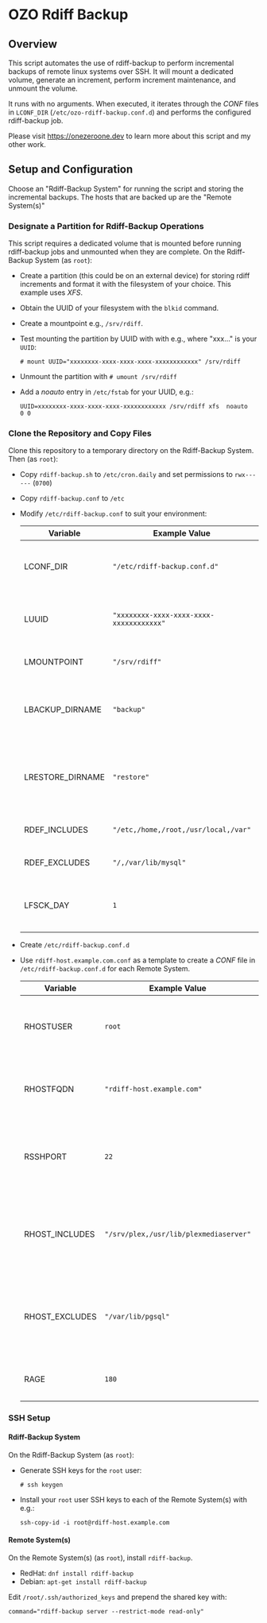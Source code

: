 # OZO Rdiff Backup

## Overview

This script automates the use of rdiff-backup to perform incremental backups of remote linux systems over SSH. It will mount a dedicated volume, generate an increment, perform increment maintenance, and unmount the volume.

It runs with no arguments. When executed, it iterates through the *CONF* files in `LCONF_DIR` (`/etc/ozo-rdiff-backup.conf.d`) and performs the configured rdiff-backup job.

Please visit https://onezeroone.dev to learn more about this script and my other work.

## Setup and Configuration

Choose an "Rdiff-Backup System" for running the script and storing the incremental backups. The hosts that are backed up are the "Remote System(s)"

### Designate a Partition for Rdiff-Backup Operations

This script requires a dedicated volume that is mounted before running rdiff-backup jobs and unmounted when they are complete. On the Rdiff-Backup System (as `root`):

- Create a partition (this could be on an external device) for storing rdiff increments and format it with the filesystem of your choice. This example uses *XFS*.
- Obtain the UUID of your filesystem with the `blkid` command.
- Create a mountpoint e.g., `/srv/rdiff`.
- Test mounting the partition by UUID with with e.g., where "xxx..." is your `UUID`:

    `# mount UUID="xxxxxxxx-xxxx-xxxx-xxxx-xxxxxxxxxxxx" /srv/rdiff`

- Unmount the partition with `# umount /srv/rdiff`
- Add a *noauto* entry in `/etc/fstab` for your UUID, e.g.:

    `UUID=xxxxxxxx-xxxx-xxxx-xxxx-xxxxxxxxxxxx /srv/rdiff xfs  noauto   0 0`

### Clone the Repository and Copy Files

Clone this repository to a temporary directory on the Rdiff-Backup System. Then (as `root`):

- Copy `rdiff-backup.sh` to `/etc/cron.daily` and set permissions to `rwx------` (`0700`)
- Copy `rdiff-backup.conf` to `/etc`
- Modify `/etc/rdiff-backup.conf` to suit your environment:

  |Variable|Example Value|Description|
  |--------|-------------|-----------|
  |LCONF_DIR|`"/etc/rdiff-backup.conf.d"`|Directory where the scipt will find rdiff-backup job CONF files|
  |LUUID|`"xxxxxxxx-xxxx-xxxx-xxxx-xxxxxxxxxxxx"`|The UUID of the partition designated for rdiff-backup operations|
  |LMOUNTPOINT|`"/srv/rdiff"`|The mountpoint for the rdiff-backup volume|
  |LBACKUP_DIRNAME|`"backup"`|Name of the subdirectory of LMOUNTPOINT for storing backup increments|
  LRESTORE_DIRNAME|`"restore"`|Name of the subdirectory of LMOUNTPOINT that can be used for restore operations|
  |RDEF_INCLUDES|`"/etc,/home,/root,/usr/local,/var"`|Directories to include for every job|
  |RDEF_EXCLUDES|`"/,/var/lib/mysql"`|Directories to exclude from every job|
  |LFSCK_DAY|`1`|Day to run `fsck` on the `UUID`; Sunday=0 through Saturday=6|

- Create `/etc/rdiff-backup.conf.d`
- Use `rdiff-host.example.com.conf` as a template to create a *CONF* file in `/etc/rdiff-backup.conf.d` for each Remote System.

    |Variable|Example Value|Description|
    |--------|-------------|-----------|
    |RHOSTUSER|`root`|User that performs rdiff-backup on the Remote System|
    |RHOSTFQDN|`"rdiff-host.example.com"`|Fully qualified domain name of the Remote System|
    |RSSHPORT|`22`|SSH port for establishing a connection to the remote host|
    |RHOST_INCLUDES|`"/srv/plex,/usr/lib/plexmediaserver"`|Comma-separated list of *additional* inclusions for this remote system.|
    |RHOST_EXCLUDES|`"/var/lib/pgsql"`|Comma-separated list of *additional* exclusions for this remote system.|
    |RAGE|`180`|How many increments to keep (days)|

###  SSH Setup

#### Rdiff-Backup System

On the Rdiff-Backup System (as `root`):

- Generate SSH keys for the `root` user:

    `# ssh keygen`

- Install your `root` user SSH keys to each of the Remote System(s) with e.g.:

    `ssh-copy-id -i root@rdiff-host.example.com`

#### Remote System(s)

On the Remote System(s) (as `root`), install `rdiff-backup`.

- RedHat: `dnf install rdiff-backup`
- Debian: `apt-get install rdiff-backup`

Edit `/root/.ssh/authorized_keys` and prepend the shared key with:

`command="rdiff-backup server --restrict-mode read-only"`
